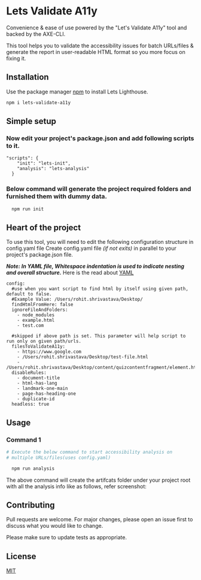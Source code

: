 # Lets Validate A11y

Convenience & ease of use powered by the "Let's Validate A11y" tool and backed by the AXE-CLI.

This tool helps you to validate the accessibility issues for batch URLs/files & generate the report in user-readable HTML format so you more focus on fixing it.

## Installation

Use the package manager [npm](https://nodejs.org/en/download) to install Lets Lighthouse.

```bash
npm i lets-validate-a11y
```

## Simple setup

### Now edit your project's package.json and add following scripts to it.

```
"scripts": {
    "init": "lets-init",
    "analysis": "lets-analysis"
  }
```
### Below command will generate the project required folders and furnished them with dummy data.

```bash
  npm run init
```


## Heart of the project

To use this tool, you will need to edit the following configuration structure in config.yaml file
Create config.yaml file *(if not exits)* in parallel to your project's package.json file.

***Note: _In YAML file, Whitespace indentation is used to indicate nesting and overall structure._***
Here is the read about [YAML](https://docs.fileformat.com/programming/yaml/#syntax)

```
config:
  #use when you want script to find html by itself using given path, default to false.
  #Example Value: /Users/rohit.shrivastava/Desktop/
  findHtmlFromHere: false
  ignoreFileAndFolders:
    - node_modules
    - example.html
    - test.com

  #skipped if above path is set. This parameter will help script to run only on given path/urls.
  filesToValidateA11y:
    - https://www.google.com
    - /Users/rohit.shrivastava/Desktop/test-file.html
    - /Users/rohit.shrivastava/Desktop/content/quizcontentfragment/element.html
  disableRules:
    - document-title
    - html-has-lang
    - landmark-one-main
    - page-has-heading-one
    - duplicate-id
  headless: true
```


## Usage

### Command 1

```bash
# Execute the below command to start accessibility analysis on
# multiple URLs/files(uses config.yaml)

  npm run analysis
```
The above command will create the artifcats folder under your project root
with all the analysis info like as follows, refer screenshot:




## Contributing

Pull requests are welcome. For major changes, please open an issue first
to discuss what you would like to change.

Please make sure to update tests as appropriate.

## License

[MIT](https://choosealicense.com/licenses/mit/)